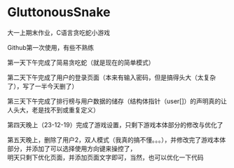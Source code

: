 # GluttonousSnake
大一上期末作业，C语言贪吃蛇小游戏



Github第一次使用，有些不熟练



第一天下午完成了简易贪吃蛇（就是现在的简单模式）

第二天下午完成了用户的登录页面（本来有输入密码，但是搞得头大（太复杂了），写了一半今天删了）

第三天下午完成了排行榜与用户数据的储存（结构体指针（user[]）的声明真的让人头大，老是找不到或重复定义）

第四天晚上（23-12-19）完成了游戏设置，只剩下游戏本体部分的修改与优化了

第五天晚上，删除了用户2，双人模式（我真的搞不懂。。。），并修改完了游戏本体部分，并添加了可以选择使用方向键来操控了，<br/>明天只剩下优化页面，并添加页面文字即可，当然，也可以优化一下代码
